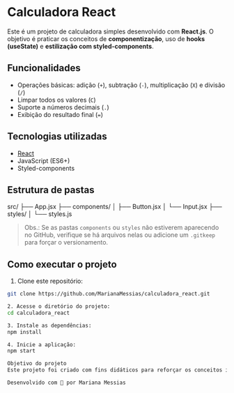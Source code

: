 # Calculadora React

Este é um projeto de calculadora simples desenvolvido com **React.js**. O objetivo é praticar os conceitos de **componentização**, uso de **hooks (useState)** e **estilização com styled-components**.

##  Funcionalidades

- Operações básicas: adição (`+`), subtração (`-`), multiplicação (`X`) e divisão (`/`)
- Limpar todos os valores (`C`)
- Suporte a números decimais (`.`)
- Exibição do resultado final (`=`)

##  Tecnologias utilizadas

- [React](https://reactjs.org/)
- JavaScript (ES6+)
- Styled-components

## Estrutura de pastas
src/
├── App.jsx
├── components/
│ ├── Button.jsx
│ └── Input.jsx
├── styles/
│ └── styles.js


> Obs.: Se as pastas `components` ou `styles` não estiverem aparecendo no GitHub, verifique se há arquivos nelas ou adicione um `.gitkeep` para forçar o versionamento.

## Como executar o projeto

1. Clone este repositório:
```bash
git clone https://github.com/MarianaMessias/calculadora_react.git

2. Acesse o diretório do projeto:
cd calculadora_react

3. Instale as dependências:
npm install

4. Inicie a aplicação:
npm start

Objetivo do projeto
Este projeto foi criado com fins didáticos para reforçar os conceitos iniciais de React e lógica de programação com operações matemáticas. A aplicação foi construída de forma simples e modular, com foco em clareza e boas práticas.

Desenvolvido com 💙 por Mariana Messias




